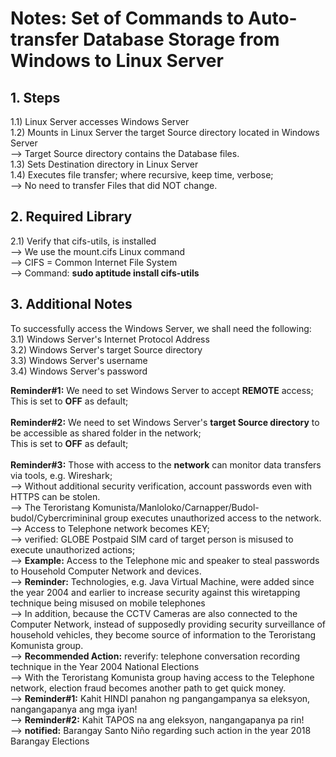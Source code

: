 # Notes: Set of Commands to Auto-transfer Database Storage from Windows to Linux Server

## 1. Steps
1.1) Linux Server accesses Windows Server<br/>
1.2) Mounts in Linux Server the target Source directory located in Windows Server<br/>
--> Target Source directory contains the Database files.<br/>
1.3) Sets Destination directory in Linux Server<br/>
1.4) Executes file transfer; where recursive, keep time, verbose;<br/>
--> No need to transfer Files that did NOT change.<br/>

## 2. Required Library
2.1) Verify that cifs-utils, is installed<br/>
--> We use the mount.cifs Linux command<br/>
--> CIFS = Common Internet File System<br/>
--> Command: <b>sudo aptitude install cifs-utils</b><br/>

## 3. Additional Notes
To successfully access the Windows Server, we shall need the following:<br/>
3.1) Windows Server's Internet Protocol Address<br/>
3.2) Windows Server's target Source directory<br/>
3.3) Windows Server's username<br/>
3.4) Windows Server's password<br/>

<b>Reminder#1:</b> We need to set Windows Server to accept <b>REMOTE</b> access;<br/>
This is set to <b>OFF</b> as default;<br/>
<br/>
<b>Reminder#2:</b> We need to set Windows Server's <b>target Source directory</b> to be accessible as shared folder in the network;<br/>
This is set to <b>OFF</b> as default;<br/>
<br/>
<b>Reminder#3:</b> Those with access to the <b>network</b> can monitor data transfers via tools, e.g. Wireshark;<br/>
--> Without additional security verification, account passwords even with HTTPS can be stolen.<br/> 
--> The Teroristang Komunista/Manloloko/Carnapper/Budol-budol/Cybercrimininal group executes unauthorized access to the network.<br/>
--> Access to Telephone network becomes KEY;<br/> 
--> verified: GLOBE Postpaid SIM card of target person is misused to execute unauthorized actions;<br/>
--> <b>Example:</b> Access to the Telephone mic and speaker to steal passwords to Household Computer Network and devices.<br/>
--> <b>Reminder:</b> Technologies, e.g. Java Virtual Machine, were added since the year 2004 and earlier to increase security against this wiretapping technique being misused on mobile telephones<br/>
--> In addition, because the CCTV Cameras are also connected to the Computer Network, instead of supposedly providing security surveillance of household vehicles, they become source of information to the Teroristang Komunista group.<br/>
--> <b>Recommended Action:</b> reverify: telephone conversation recording technique in the Year 2004 National Elections<br/>
--> With the Teroristang Komunista group having access to the Telephone network, election fraud becomes another path to get quick money.<br/>
--> <b>Reminder#1:</b> Kahit HINDI panahon ng pangangampanya sa eleksyon, nangangapanya ang mga iyan!<br/>
--> <b>Reminder#2:</b> Kahit TAPOS na ang eleksyon, nangangapanya pa rin!<br/>
--> <b>notified:</b> Barangay Santo Niño regarding such action in the year 2018 Barangay Elections<br/>

